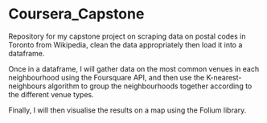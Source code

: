 # Coursera_Capstone
Repository for my capstone project on scraping data on postal codes in Toronto from Wikipedia, clean the data appropriately then load it into a dataframe.

Once in a dataframe, I will gather data on the most common venues in each neighbourhood using the Foursquare API, and then use the K-nearest-neighbours algorithm to group the neighbourhoods together according to the different venue types.

Finally, I will then visualise the results on a map using the Folium library.
